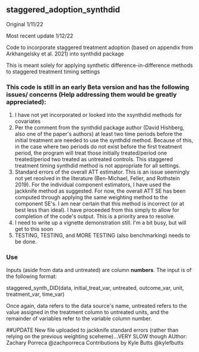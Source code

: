 ## staggered_adoption_synthdid

Original 1/11/22

Most recent update 1/12/22

Code to incorporate staggered treatment adoption (based on appendix from Arkhangelsky et al. 2021) into synthdid package

This is meant solely for applying synthetic difference-in-difference methods to staggered treatment timing settings


### This code is still in an early Beta version and has the following issues/ concerns (Help addressing them would be greatly appreciated):

1) I have not yet incorporated or looked into the xsynthdid methods for covariates
2) Per the comment from the synthdid package author (David Hishberg, also one of the paper's authors) at least two time periods before the initial treatment are needed to use the synthdid method. Because of this, in the case where two periods do not exist before the first treatment period, the program will treat those initially treated/period one treated/period two treated as untreated controls. This staggered treatment timing synthdid method is not appropriate for all settings. 
3) Standard errors of the overall ATT estimator. This is an issue seemingly not yet reoslved in the literature (Ben-Michael, Feller, and Rothstein 2019). For the individual component estimators, I have used the jackknife method as suggested. For now, the overall ATT SE has been computed through applying the same weighting method to the component SE's. I am near certain that this method is incorrect (or at best less than ideal). I have proceeded from this simply to allow for completion of the code's output. This is a priority area to resolve. 
4) I need to write up a vignette demonstration still. I'm a bit busy, but will get to this soon
5) TESTING, TESTING, and MORE TESTING (also benchmarking) needs to be done. 


### Use
Inputs (aside from data and untreated) are column <b>numbers</b>. The input is of the following format:

staggered_synth_DID(data, initial_treat_var, untreated, outcome_var,   unit, treatment_var, time_var)

Once again, data refers to the data source's name, untreated refers to the value assigned in the treatment column to untreated units, and the remainder of variables refer to the variable column number. 


##UPDATE
New file uploaded to jackknife standard errors (rather than relying on the previous weighting sceheme)...VERY SLOW though
AUthor: Zachary Porreca @zachporreca
Contributions by Kyle Butts @kylefbutts
